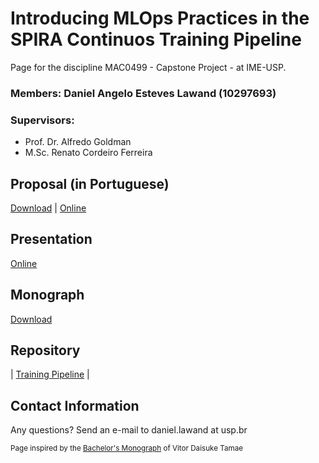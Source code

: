 #  Introducing MLOps Practices in the SPIRA Continuos Training Pipeline

Page for the discipline MAC0499 - Capstone Project - at IME-USP.

### **Members:** Daniel Angelo Esteves Lawand (10297693)

### **Supervisors:**
  - Prof. Dr. Alfredo Goldman
  - M.Sc. Renato Cordeiro Ferreira

<!-- ### **Summary:**

Respiratory insufficiency is a symptom caused by the inadequate gas exchange performed by the respiratory system. [SPIRA](https://spira.ime.usp.br/coleta/) is a research project created during the COVID-19 pandemic to detect respiratory insufficiency via speech recognition based on Machine Learning models. The project is currently preparing to train a new generation of models that will be validated in hospitals with the help of medical personnel. Due to the demand for validation, one of the steps of this preparation phase is to build a new system that applies these models.
This monograph describes the planning, implementation and deployment of an intelligent distributed inference system that allows medical personnel to perform a respiratory insufficiency pre-diagnosis using the models created by SPIRA. The research shows the advantages in responsiveness and resilience obtained by adopting a reactive microservices architecture. Moreover, it emphasizes the importance of MLOps in modern Machine Learning Engineering through the lessons learned from the preliminary system. The impacts on quality obtained by following these principles are highlighted with the implementation of a pipeline and a registry to automate the deploy of new models in the final version of the inference system.  -->

## Proposal (in Portuguese)

[Download](./docs/proposal.pdf) | [Online](https://github.com/danlawand/MAC0499/blob/main/docs/proposal.pdf)

## Presentation

[Online](https://docs.google.com/presentation/d/1YwmEnBYANt809Q-RLivfO-HputAdU7U2H2g3XSCWky0/edit?usp=sharing)

<!-- ## Poster

[Download](./poster.pdf)

## Published Article

[Download](./cbsoft.pdf)

## Subjective Part

[Download](./subjective_part.pdf)
-->
## Monograph

[Download](./docs/monograph.pdf)

## Repository

<!--| Description |
| --- |-->
| [Training Pipeline](https://github.com/spirabr/SPIRA-training) |


## Contact Information

Any questions? Send an e-mail to daniel.lawand at usp.br


<sub>Page inspired by the [Bachelor's Monograph](https://daitamae.github.io/MAC0499/) of Vitor Daisuke Tamae</sub>
